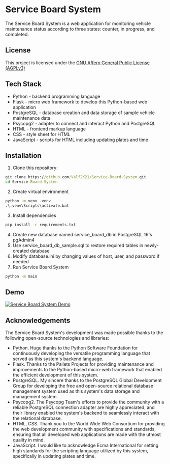 # Service Board System
The Service Board System is a web application for monitoring vehicle maintenance status according to three states: counter, in progress, and completed.

## License
This project is licensed under the [GNU Affero General Public License (AGPLv3)](LICENSE)

## Tech Stack
- Python - backend programming language
- Flask - micro web framework to develop this Python-based web application
- PostgreSQL - database creation and data storage of sample vehicle maintenance data
- Psycopg2 - adapter to connect and interact Python and PostgreSQL
- HTML - frontend markup language 
- CSS - style sheet for HTML
- JavaScript - scripts for HTML including updating plates and time

## Installation
1. Clone this repository:
```cmd
git clone https://github.com/Valf2K21/Service-Board-System.git
cd Service-Board-Systen
```
2. Create virtual environment
```cmd
python -m venv .venv
.\.venv\Scripts\activate.bat
```
3. Install dependencies
```cmd
pip install -r requirements.txt
```
4. Create new database named service_board_db in PostgreSQL 16's pgAdmin4
5. Use service_board_db_sample.sql to restore required tables in newly-created database
6. Modify database.ini by changing values of host, user, and password if needed
7. Run Service Board System
```cmd
python -m main
```

## Demo
[![Service Board System Demo](https://img.youtube.com/vi/rRLSgciMuu0/0.jpg)](https://www.youtube.com/watch?v=rRLSgciMuu0)

## Acknowledgements
The Service Board System's development was made possible thanks to the following open-source technologies and libraries:
- Python. Huge thanks to the Python Software Foundation for continuously developing the versatile programming language that served as this system's backend language.
- Flask. Thanks to the Pallets Projects for providing maintenance and improvements to the Python-based micro-web framework that enabled the efficient development of this system.
- PostgreSQL. My sincere thanks to the PostgreSQL Global Development Group for developing the free and open-source relational database management system used as this system's data storage and management system.
- Psycopg2. The Psycopg Team's efforts to provide the community with a reliable PostgreSQL connection adapter are highly appreciated, and their library enabled the system's backend to seamlessly interact with the relational database.
- HTML, CSS. Thank you to the World Wide Web Consortium for providing the web development community with specifications and standards, ensuring that all developed web applications are made with the utmost quality in mind.
- JavaScript. I would like to acknowledge Ecma International for setting high standards for the scripting language utilized by this system, specifically in updating plates and time.